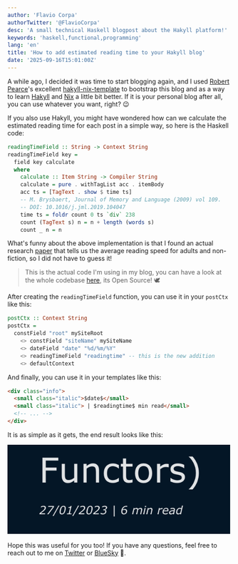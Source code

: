 ```yaml
---
author: 'Flavio Corpa'
authorTwitter: '@FlavioCorpa'
desc: 'A small technical Haskell blogpost about the Hakyll platform!'
keywords: 'haskell,functional,programming'
lang: 'en'
title: 'How to add estimated reading time to your Hakyll blog'
date: '2025-09-16T15:01:00Z'
---
```


A while ago, I decided it was time to start blogging again, and I used [Robert Pearce](https://robertwpearce.com/)'s excellent [hakyll-nix-template](https://robertwpearce.com/the-hakyll-nix-template-tutorial.html) to bootstrap this blog and as a way to learn [Hakyll](https://jaspervdj.be/hakyll/) and [Nix](https://nix.dev/tutorials/nix-language.html) a little bit better. If it is your personal blog after all, you can use whatever you want, right? 😉

If you also use Hakyll, you might have wondered how can we calculate the estimated reading time for each post in a simple way, so here is the Haskell code:

```haskell
readingTimeField :: String -> Context String
readingTimeField key =
  field key calculate
  where
    calculate :: Item String -> Compiler String
    calculate = pure . withTagList acc . itemBody
    acc ts = [TagText . show $ time ts]
    -- M. Brysbaert, Journal of Memory and Language (2009) vol 109.
    -- DOI: 10.1016/j.jml.2019.104047
    time ts = foldr count 0 ts `div` 238
    count (TagText s) n = n + length (words s)
    count _ n = n
```

What's funny about the above implementation is that I found an actual research [paper](https://www.sciencedirect.com/science/article/abs/pii/S0749596X19300786) that tells us the average reading speed for adults and non-fiction, so I did not have to guess it!

> This is the actual code I'm using in my blog, you can have a look at the whole codebase [here](https://github.com/kutyel/kutyel-hakyll), its Open Source! 🕊️

After creating the `readingTimeField` function, you can use it in your `postCtx` like this:

```haskell
postCtx :: Context String
postCtx =
  constField "root" mySiteRoot
    <> constField "siteName" mySiteName
    <> dateField "date" "%d/%m/%Y"
    <> readingTimeField "readingtime" -- this is the new addition
    <> defaultContext
```

And finally, you can use it in your templates like this:

```html
<div class="info">
  <small class="italic">$date$</small>
  <small class="italic"> | $readingtime$ min read</small>
  <!-- ... -->
</div>
```

It is as simple as it gets, the end result looks like this:

<img src="./images/ert.png" alt="My frist Elm and Haskell blogpost showing an estimate of 6 min read" width="500px">

Hope this was useful for you too! If you have any questions, feel free to reach out to me on [Twitter](https://twitter.com/FlavioCorpa) or [BlueSky](https://bsky.app/profile/flaviocorpa.com) 🦋.
